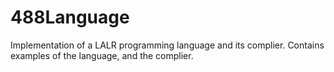 # 488Language

Implementation of a LALR programming language and its complier. Contains examples of the language, and the complier.
